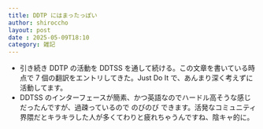```yaml
---
title: DDTP にはまったっぽい
author: shiroccho
layout: post
date : 2025-05-09T18:10
category: 雑記
---
```


- 引き続き DDTP の活動を DDTSS を通して続ける。この文章を書いている時点で 7 個の翻訳をエントリしてきた。Just Do It で、あんまり深く考えずに活動してます。
- DDTSS のインターフェースが簡素、かつ英語なのでハードル高そうな感じだったんですが、過疎っているので のびのび できます。活発なコミュニティ界隈だとキラキラした人が多くてわりと疲れちゃうんですね、陰キャ的に。
